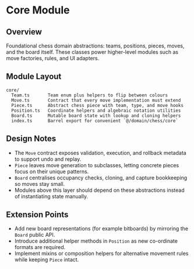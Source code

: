 # Core Module

## Overview
Foundational chess domain abstractions: teams, positions, pieces, moves, and the board itself. These classes power higher-level modules such as move factories, rules, and UI adapters.

## Module Layout
```
core/
  Team.ts       Team enum plus helpers to flip between colours
  Move.ts       Contract that every move implementation must extend
  Piece.ts      Abstract chess piece with team, type, and move hooks
  Position.ts   Coordinate helpers and algebraic notation utilities
  Board.ts      Mutable board state with lookup and cloning helpers
  index.ts      Barrel export for convenient `@/domain/chess/core`
```

## Design Notes
- The `Move` contract exposes validation, execution, and rollback metadata to support undo and replay.
- `Piece` leaves move generation to subclasses, letting concrete pieces focus on their unique patterns.
- `Board` centralises occupancy checks, cloning, and capture bookkeeping so moves stay small.
- Modules above this layer should depend on these abstractions instead of instantiating state manually.

## Extension Points
- Add new board representations (for example bitboards) by mirroring the `Board` public API.
- Introduce additional helper methods in `Position` as new co-ordinate formats are required.
- Implement mixins or composition helpers for alternative movement rules while keeping `Piece` intact.
